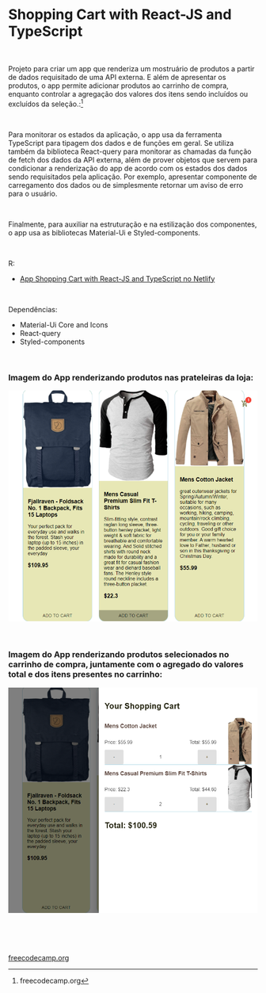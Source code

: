 # Shopping Cart with  React-JS and TypeScript


<br />

Projeto para criar um app que renderiza um mostruário de produtos a partir de dados requisitado de uma API externa. E além de apresentar os produtos, o app permite adicionar produtos ao carrinho de compra, enquanto controlar a agregação dos valores dos itens sendo incluídos ou excluídos da seleção.:[^1]

<br />

Para monitorar os estados da aplicação, o app usa da ferramenta TypeScript para tipagem dos dados e de funções em geral. Se utiliza também da biblioteca React-query para monitorar as chamadas da função de fetch dos dados da API externa, além de prover objetos que servem para condicionar a renderização do app de acordo com os estados dos dados sendo requisitados pela aplicação. Por exemplo, apresentar componente de carregamento dos dados ou de simplesmente retornar um aviso de erro para o usuário.

<br />

Finalmente, para auxiliar na estruturação e na estilização dos componentes, o app usa as bibliotecas Material-Ui e Styled-components.

<br />

R:

- [App Shopping Cart with  React-JS and TypeScript no Netlify]()

<br />

Dependências:

- Material-Ui Core and Icons
- React-query
- Styled-components



<br />


### Imagem do App renderizando produtos nas prateleiras da loja:

![Imagem do App renderizando produtos nas prateleiras da loja](/public/images/typescript-reactjs-shopping-cart-app-01.png)


<br />


### Imagem do App renderizando produtos selecionados no carrinho de compra, juntamente com o agregado do valores total e dos itens presentes no carrinho:

![Imagem do App renderizando produtos selecionados no carrinho de compra](/public/images/typescript-reactjs-shopping-cart-app-02.png)



<br />

<br />
<br />

[freecodecamp.org](https://www.freecodecamp.org/)

[^1]:freecodecamp.org 
